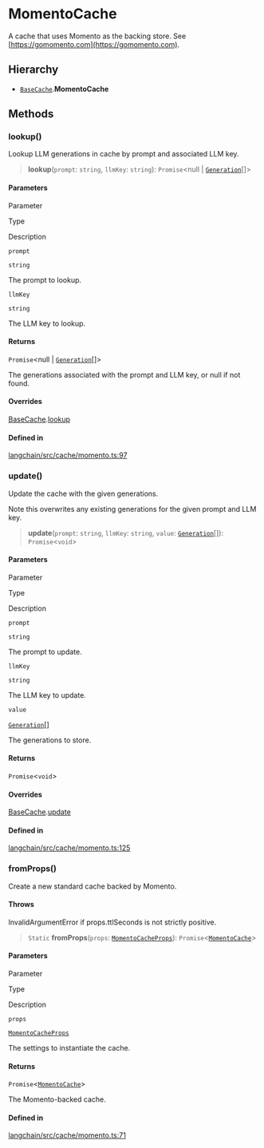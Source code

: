 MomentoCache
============

A cache that uses Momento as the backing store. See [https://gomomento.com](https://gomomento.com).

Hierarchy[​](#hierarchy "Direct link to Hierarchy")
---------------------------------------------------

*   [`BaseCache`](/docs/api/schema/classes/BaseCache).**MomentoCache**

Methods[​](#methods "Direct link to Methods")
---------------------------------------------

### lookup()[​](#lookup "Direct link to lookup()")

Lookup LLM generations in cache by prompt and associated LLM key.

> **lookup**(`prompt`: `string`, `llmKey`: `string`): `Promise`<null | [`Generation`](/docs/api/schema/interfaces/Generation)\[\]\>

#### Parameters[​](#parameters "Direct link to Parameters")

Parameter

Type

Description

`prompt`

`string`

The prompt to lookup.

`llmKey`

`string`

The LLM key to lookup.

#### Returns[​](#returns "Direct link to Returns")

`Promise`<null | [`Generation`](/docs/api/schema/interfaces/Generation)\[\]\>

The generations associated with the prompt and LLM key, or null if not found.

#### Overrides[​](#overrides "Direct link to Overrides")

[BaseCache](/docs/api/schema/classes/BaseCache).[lookup](/docs/api/schema/classes/BaseCache#lookup)

#### Defined in[​](#defined-in "Direct link to Defined in")

[langchain/src/cache/momento.ts:97](https://github.com/hwchase17/langchainjs/blob/46e1734/langchain/src/cache/momento.ts#L97)

### update()[​](#update "Direct link to update()")

Update the cache with the given generations.

Note this overwrites any existing generations for the given prompt and LLM key.

> **update**(`prompt`: `string`, `llmKey`: `string`, `value`: [`Generation`](/docs/api/schema/interfaces/Generation)\[\]): `Promise`<`void`\>

#### Parameters[​](#parameters-1 "Direct link to Parameters")

Parameter

Type

Description

`prompt`

`string`

The prompt to update.

`llmKey`

`string`

The LLM key to update.

`value`

[`Generation`](/docs/api/schema/interfaces/Generation)\[\]

The generations to store.

#### Returns[​](#returns-1 "Direct link to Returns")

`Promise`<`void`\>

#### Overrides[​](#overrides-1 "Direct link to Overrides")

[BaseCache](/docs/api/schema/classes/BaseCache).[update](/docs/api/schema/classes/BaseCache#update)

#### Defined in[​](#defined-in-1 "Direct link to Defined in")

[langchain/src/cache/momento.ts:125](https://github.com/hwchase17/langchainjs/blob/46e1734/langchain/src/cache/momento.ts#L125)

### fromProps()[​](#fromprops "Direct link to fromProps()")

Create a new standard cache backed by Momento.

#### Throws[​](#throws "Direct link to Throws")

InvalidArgumentError if props.ttlSeconds is not strictly positive.

> `Static` **fromProps**(`props`: [`MomentoCacheProps`](/docs/api/cache_momento/interfaces/MomentoCacheProps)): `Promise`<[`MomentoCache`](/docs/api/cache_momento/classes/MomentoCache)\>

#### Parameters[​](#parameters-2 "Direct link to Parameters")

Parameter

Type

Description

`props`

[`MomentoCacheProps`](/docs/api/cache_momento/interfaces/MomentoCacheProps)

The settings to instantiate the cache.

#### Returns[​](#returns-2 "Direct link to Returns")

`Promise`<[`MomentoCache`](/docs/api/cache_momento/classes/MomentoCache)\>

The Momento-backed cache.

#### Defined in[​](#defined-in-2 "Direct link to Defined in")

[langchain/src/cache/momento.ts:71](https://github.com/hwchase17/langchainjs/blob/46e1734/langchain/src/cache/momento.ts#L71)